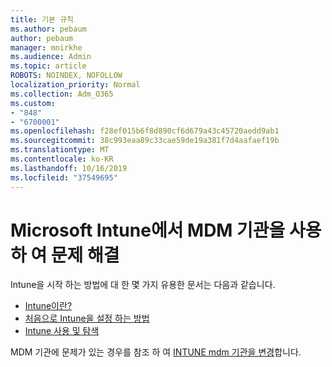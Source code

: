 ```yaml
---
title: 기본 규칙
ms.author: pebaum
author: pebaum
manager: mnirkhe
ms.audience: Admin
ms.topic: article
ROBOTS: NOINDEX, NOFOLLOW
localization_priority: Normal
ms.collection: Adm_O365
ms.custom:
- "848"
- "6700001"
ms.openlocfilehash: f28ef015b6f8d890cf6d679a43c45720aedd9ab1
ms.sourcegitcommit: 38c993eaa89c33cae59de19a381f7d4aafaef19b
ms.translationtype: MT
ms.contentlocale: ko-KR
ms.lasthandoff: 10/16/2019
ms.locfileid: "37549695"
---
```

# <a name="troubleshoot-issues-with-mdm-authority-in-microsoft-intune"></a>Microsoft Intune에서 MDM 기관을 사용 하 여 문제 해결

Intune을 시작 하는 방법에 대 한 몇 가지 유용한 문서는 다음과 같습니다.

- [Intune이란?](https://docs.microsoft.com/intune/what-is-intune)
- [처음으로 Intune을 설정 하는 방법](https://docs.microsoft.com/intune/setup-steps)
- [Intune 사용 및 탐색](https://docs.microsoft.com/intune/tutorial-walkthrough-intune-portal)

MDM 기관에 문제가 있는 경우를 참조 하 여 [INTUNE mdm 기관을 변경](https://docs.microsoft.com/alchemyinsights/change-mdm-authority)합니다.